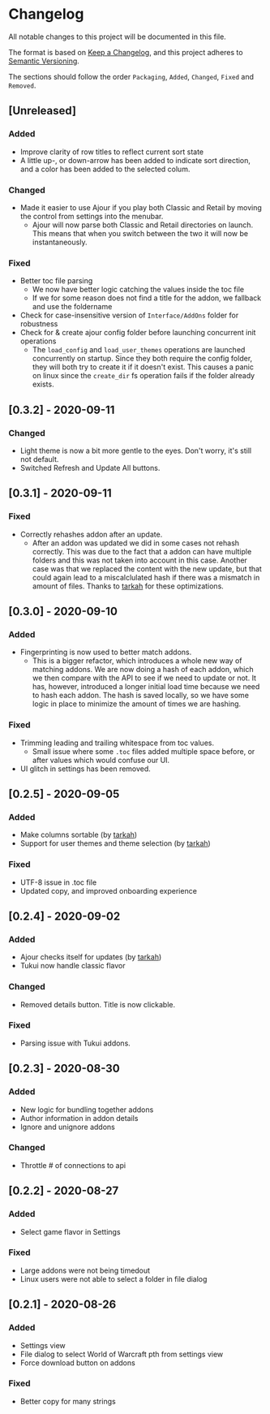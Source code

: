 # Changelog
All notable changes to this project will be documented in this file.

The format is based on [Keep a Changelog](https://keepachangelog.com/en/1.0.0/),
and this project adheres to [Semantic Versioning](https://semver.org/spec/v2.0.0.html).

The sections should follow the order `Packaging`, `Added`, `Changed`, `Fixed` and `Removed`.

## [Unreleased]
### Added
-  Improve clarity of row titles to reflect current sort state
  - A little up-, or down-arrow has been added to indicate sort direction, and a color has been added to the selected colum.
### Changed
- Made it easier to use Ajour if you play both Classic and Retail by moving the control from settings into the menubar.
  - Ajour will now parse both Classic and Retail directories on launch. This means that when you switch between the two it will now be instantaneously.
### Fixed
- Better toc file parsing
  - We now have better logic catching the values inside the toc file
  - If we for some reason does not find a title for the addon, we fallback and use the foldername
- Check for case-insensitive version of `Interface/AddOns` folder for robustness
- Check for & create ajour config folder before launching concurrent init operations
  - The `load_config` and `load_user_themes` operations are launched concurrently on startup. Since they both require the config folder, they will both try to create it if it doesn't exist. This causes a panic on linux since the `create_dir` fs operation fails if the folder already exists.

## [0.3.2] - 2020-09-11
### Changed
- Light theme is now a bit more gentle to the eyes. Don't worry, it's still not default.
- Switched Refresh and Update All buttons.

## [0.3.1] - 2020-09-11
### Fixed
- Correctly rehashes addon after an update.
  - After an addon was updated we did in some cases not rehash correctly. This was due to the fact that a addon can have multiple folders and this was not taken into account in this case. Another case was that we replaced the content with the new update, but that could again lead to a miscalclulated hash if there was a mismatch in amount of files. Thanks to [tarkah](https://github.com/tarkah) for these optimizations.

## [0.3.0] - 2020-09-10
### Added
- Fingerprinting is now used to better match addons.
  - This is a bigger refactor, which introduces a whole new way of matching addons. We are now doing a hash of each addon, which we then compare with the API to see if we need to update or not. It has, however, introduced a longer initial load time because we need to hash each addon. The hash is saved locally, so we have some logic in place to minimize the amount of times we are hashing.
### Fixed
- Trimming leading and trailing whitespace from toc values.
  - Small issue where some `.toc` files added multiple space before, or after values which would confuse our UI. 
- UI glitch in settings has been removed.
## [0.2.5] - 2020-09-05
### Added
- Make columns sortable (by [tarkah](https://github.com/tarkah))
- Support for user themes and theme selection (by [tarkah](https://github.com/tarkah))
### Fixed
- UTF-8 issue in .toc file
- Updated copy, and improved onboarding experience
## [0.2.4] - 2020-09-02
### Added
- Ajour checks itself for updates (by [tarkah](https://github.com/tarkah))
- Tukui now handle classic flavor
### Changed
- Removed details button. Title is now clickable.
### Fixed
- Parsing issue with Tukui addons.

## [0.2.3] - 2020-08-30
### Added
- New logic for bundling together addons
- Author information in addon details
- Ignore and unignore addons

### Changed
- Throttle # of connections to api

## [0.2.2] - 2020-08-27
### Added
- Select game flavor in Settings

### Fixed
- Large addons were not being timedout
- Linux users were not able to select a folder in file dialog

## [0.2.1] - 2020-08-26
### Added
- Settings view
- File dialog to select World of Warcraft pth from settings view
- Force download button on addons

### Fixed
- Better copy for many strings
